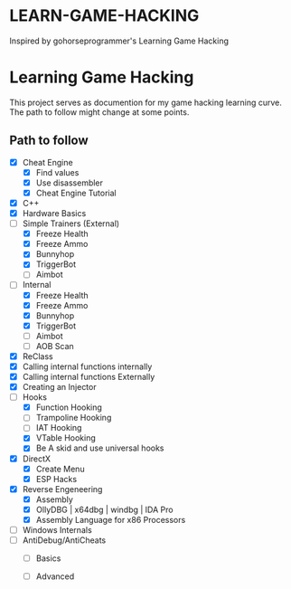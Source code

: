 # LEARN-GAME-HACKING
Inspired by gohorseprogrammer's Learning Game Hacking

# Learning Game Hacking
This project serves as documention for my game hacking learning curve.
The path to follow might change at some points.

## Path to follow
- [x] Cheat Engine
	- [x] Find values
	- [x] Use disassembler
	- [x] Cheat Engine Tutorial
- [x] C++
- [x] Hardware Basics
- [ ] Simple Trainers (External)
	- [x] Freeze Health
	- [x] Freeze Ammo
	- [x] Bunnyhop
	- [X] TriggerBot
	- [ ] Aimbot
- [ ] Internal
	- [x] Freeze Health
	- [x] Freeze Ammo
	- [x] Bunnyhop
	- [x] TriggerBot
	- [ ] Aimbot
	- [ ] AOB Scan
- [x] ReClass
- [x] Calling internal functions internally
- [x] Calling internal functions Externally
- [x] Creating an Injector
- [ ] Hooks
	- [x] Function Hooking
	- [ ] Trampoline Hooking
	- [ ] IAT Hooking
	- [x] VTable Hooking
	- [x] Be A skid and use universal hooks
- [x] DirectX
	- [x] Create Menu
	- [x] ESP Hacks
- [x] Reverse Engeneering
	- [x] Assembly
	- [x] OllyDBG | x64dbg | windbg | IDA Pro
	- [x] Assembly Language for x86 Processors
- [ ] Windows Internals
- [ ] AntiDebug/AntiCheats
	- [ ] Basics
	- [ ] Advanced
	
